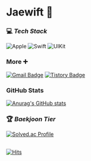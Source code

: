 # Jaewift 👋

### 💻  *Tech Stack*
![Apple](https://img.shields.io/badge/iOS-000000?style=flat&logo=Apple&logoColor=white) ![Swift](https://img.shields.io/badge/swift-F54A2A?style=flate&logo=Swift&logoColor=white) ![UIKit](https://img.shields.io/badge/UIkit-2396F3?style=flat&logo=UIKit&logoColor=white)
<br/>
                             
### More ➕
[![Gmail Badge](https://img.shields.io/badge/Gmail-D14836?style=flat&logo=Gmail&logoColor=white)](mailto:pjk971113@gmail.com)
[![Tistory Badge](https://img.shields.io/badge/Tech%20Blog-555263?style=flat&logoColor=white)](https://velog.io/@jeagyu/posts)
<br/>

### GitHub Stats
[![Anurag's GitHub stats](https://github-readme-stats.vercel.app/api?username=Jaewift)](https://github.com/anuraghazra/github-readme-stats)
<br/>

### 🏆  *Baekjoon Tier*
[![Solved.ac Profile](http://mazassumnida.wtf/api/v2/generate_badge?boj=jaewift)](https://solved.ac/jaewift/)
<br/>
<br/>

[![Hits](https://hits.seeyoufarm.com/api/count/incr/badge.svg?url=https%3A%2F%2Fgithub.com%2FJaewift&count_bg=%2379C83D&title_bg=%23555555&icon=&icon_color=%23E7E7E7&title=hits&edge_flat=false)](https://hits.seeyoufarm.com)
<!--
**Jaewift/Jaewift** is a ✨ _special_ ✨ repository because its `README.md` (this file) appears on your GitHub profile.

Here are some ideas to get you started:

- 🔭 I’m currently working on ...
- 🌱 I’m currently learning ...
- 👯 I’m looking to collaborate on ...
- 🤔 I’m looking for help with ...
- 💬 Ask me about ...
- 📫 How to reach me: ...
- 😄 Pronouns: ...
- ⚡ Fun fact: ...
-->
